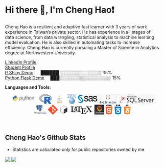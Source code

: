 # Hi there 👋, I'm Cheng Hao:exclamation:


Cheng Hao is a resilient and adaptive fast learner with 3 years of work experience in Taiwan’s private sector. He has experience in all stages of data science, from data wrangling, statistical analysis to machine learning model evaluation. He is also skilled in automating tasks to increase efficiency. Cheng Hao is currently pursuing a Master of Science in Analytics degree at Northwestern University.
  
[LinkedIn Profile](https://www.linkedin.com/in/cheng-hao-ke/) &nbsp;  
[Student Profile](https://www.mccormick.northwestern.edu/analytics/people/students/class-of-2021/ke-cheng-hao.html)
&nbsp;  
[R Shiny Demo](https://chenghaoke.shinyapps.io/rshiny/) &nbsp;&nbsp;&nbsp;&nbsp; ██████░░░░░░░░░░░░░░ 35% &nbsp;  
[Python Flask Demo](https://ch-flaskdemo.herokuapp.com/) &nbsp;&nbsp;&nbsp; ███░░░░░░░░░░░░░░░░░ 15%

**Languages and Tools:**  

<p align="center">
  <img height="32" src="https://github.com/ChengHaoKe/ChengHaoKe/blob/main/logos/python_word.png">
  <img height="32" src="https://github.com/ChengHaoKe/ChengHaoKe/blob/main/logos/Rlogo.png">
  <img height="32" src="https://github.com/ChengHaoKe/ChengHaoKe/blob/main/logos/java_white.jpg">
  <img height="32" src="https://github.com/ChengHaoKe/ChengHaoKe/blob/main/logos/spsslogo.png">
  <img height="32" src="https://github.com/ChengHaoKe/ChengHaoKe/blob/main/logos/sas-logo.jpg">
  <img height="32" src="https://github.com/ChengHaoKe/ChengHaoKe/blob/main/logos/tableau-logo.jpg">
  <img height="32" src="https://github.com/ChengHaoKe/ChengHaoKe/blob/main/logos/mssql-logo.png">
  <img height="32" src="https://github.com/ChengHaoKe/ChengHaoKe/blob/main/logos/postgresql-logo.png">
  <img height="32" src="https://github.com/ChengHaoKe/ChengHaoKe/blob/main/logos/Git-Icon-1788C.png">
  <img height="32" src="https://github.com/ChengHaoKe/ChengHaoKe/blob/main/logos/bash-logo.png">
  <img height="32" src="https://github.com/ChengHaoKe/ChengHaoKe/blob/main/logos/latex-white.png">
  <img height="32" src="https://github.com/ChengHaoKe/ChengHaoKe/blob/main/logos/grafanalogo.jpg">
  <img height="32" src="https://github.com/ChengHaoKe/ChengHaoKe/blob/main/logos/web_langswhite.png">
</p>

&nbsp;  

<!--
![Cheng Hao's Github Stats](https://github-readme-stats.chenghaoke.vercel.app/api?username=ChengHaoKe&count_private=true&show_icons=true&include_all_commits=true)
**Languages and Tools:**
![Top Langs](https://github-readme-stats.chenghaoke.vercel.app/api/top-langs/?username=ChengHaoKe&langs_count=10&show_icons=true&layout=compact) 
-->
<!--
style="background-color:white;padding:5px;"
<code><img height="30" src="https://github.com/ChengHaoKe/ChengHaoKe/blob/main/logos/grafanalogo.jpg"></code>
-->

## Cheng Hao's Github Stats
* Statistics are calculated only for public repositories owned by me

<a href="https://github.com/ChengHaoKe/github-readme-stats">
  <img align="center" src="https://github-readme-stats.chenghaoke.vercel.app/api?username=ChengHaoKe&count_private=true&theme=dark&show_icons=true&include_all_commits=true" />
</a>
<a href="https://github.com/ChengHaoKe/github-readme-stats">
  <img align="center" src="https://github-readme-stats.chenghaoke.vercel.app/api/top-langs/?username=ChengHaoKe&langs_count=10&theme=dark&show_icons=true&layout=compact" />
</a>

&nbsp;  

<!--
**Languages from Top Private Repositories:**
<!--
[![](https://github-readme-stats.chenghaoke.vercel.app/api/top-langs/?username=ChengHaoKe&langs_count=10&theme=dark&layout=compact&show_icons=true)](https://github.com/ChengHaoKe/github-readme-stats)
<!--

&nbsp;  
<!--
[![Cheng Hao's wakatime stats](https://github-readme-stats.chenghaoke.vercel.app/api/wakatime?username=ChengHaoKe&layout=compact)](https://github.com/ChengHaoKe/github-readme-stats)
<!--

<!--
**ChengHaoKe/ChengHaoKe** is a ✨ _special_ ✨ repository because its `README.md` (this file) appears on your GitHub profile.

Here are some ideas to get you started:

- 🔭 I’m currently working on ...
- 🌱 I’m currently learning ...
- 👯 I’m looking to collaborate on ...
- 🤔 I’m looking for help with ...
- 💬 Ask me about ...
- 📫 How to reach me: ...
- 😄 Pronouns: ...
- ⚡ Fun fact: ...
-->

